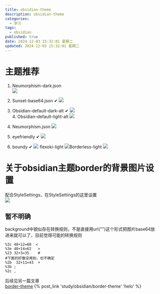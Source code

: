 ```yaml
---
title: obsidian-theme
description: obsidian-theme
categories:
  - 学习
tags:
  - obsidian
published: true
date: 2024-12-03 15:32:01 星期二
updated: 2024-12-03 15:32:01 星期二
---
```

# 主题推荐
1. Neumorphism-dark.json  
    ![](attachments/img/ly-20241203153227721.jpg)
2. Sunset-base64.json  ✔
   ![](attachments/img/ly-20241203153500060.jpg)
3. Obsidian-default-dark-alt  ✔
   ![](attachments/img/ly-20241203154015522.jpg)  
   4. Obsidian-default-light-alt 
      ![](attachments/img/ly-20241203171742934.jpg)
 
8. Neumorphism.json 
   ![](attachments/img/ly-20241203154902114.jpg)
12. eyefriendly  ✔
    ![](attachments/img/ly-20241203155404808.jpg)
13. boundy   ✔
    ![](attachments/img/ly-20241203155444312.jpg)
flexoki-light 
![](attachments/img/ly-20241203171922664.jpg)Borderless-light 
![](attachments/img/ly-20241203172002669.jpg)

# 关于obsidian主题border的背景图片设置  
配合StyleSettings，在StyleSettings的这里设置  
![](attachments/img/ly-20241204074122760.jpg)  
## 暂不明确
background中貌似存在转换规则，不是直接用url("")这个形式把图片base64放进来就可以了，目前觉得可能的转换规则  
```shell
%3c 48+12=60  <
%3e 48+14=62   >
%23 32+3=35    #  
#下面的好像没用到，也不确定
%2b  32+11=43  + 
%3b ;
%2c ,
```
后续见另一篇文章   
[border-theme](_posts/study/obsidian/border-theme.md)
{% post_link 'study/obsidian/border-theme' 'helo' %}